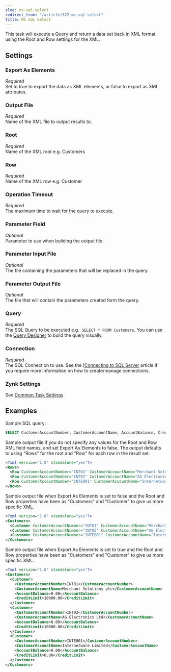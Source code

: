 ```yaml
---
slug: ms-sql-select
redirect_from: "/article/322-ms-sql-select"
title: MS SQL Select
---
```

This task will execute a Query and return a data set back in XML format using the Root and Row settings for the XML.

## Settings
### Export As Elements
_Required_  
Set to true to export the data as XML elements, or false to export as XML attributes.

### Output File
_Required_  
Name of the XML file to output results to.

### Root
_Required_  
Name of the XML root e.g. Customers

### Row
_Required_  
Name of the XML row e.g. Customer

### Operation Timeout
_Required_  
The maximum time to wait for the query to execute.

### Parameter Field
_Optional_  
Parameter to use when building the output file.

### Parameter Input File
_Optional_  
The file containing the parameters that will be replaced in the query.

### Parameter Output File
_Optional_  
The file that will contain the parameters created form the query.

### Query
_Required_  
The SQL Query to be executed e.g. 	`SELECT * FROM Customers`.  You can use the [Query Designer](query-designer) to build the query visually.

### Connection
_Required_  
The SQL Connection to use.  See the [[Connecting to SQL Server](658-connecting-to-sql-server) article if you require more information on how to create/manage connections.

### Zynk Settings
See [Common Task Settings](common-task-settings)

## Examples
Sample SQL query:

```sql
SELECT CustomerAccountNumber, CustomerAccountName, AccountBalance, CreditLimit FROM SLCustomerAccount
```

Sample output file if you do not specify any values for the Root and Row XML field names, and set Export As Elements to false. The output defaults to using "Rows" for the root and "Row" for each row in the result set.

```xml
<?xml version="1.0" standalone="yes"?>
<Rows>
  <Row CustomerAccountNumber="INT01" CustomerAccountName="Merchant Solutions plc" AccountBalance="0.00" CreditLimit="10000.00"  />
  <Row CustomerAccountNumber="INT02" CustomerAccountName="AG Electronics Ltd"  AccountBalance="0.00" CreditLimit="10000.00"  />
  <Row CustomerAccountNumber="INTE001" CustomerAccountName="Internetware Limited" AccountBalance="0.00" CreditLimit="0.00"  />
</Rows>
```

Sample output file when Export As Elements is set to false and the Root and Row properties have been as "Customers" and "Customer" to give us more specific XML.

```xml
<?xml version="1.0" standalone="yes"?>
<Customers>
  <Customer CustomerAccountNumber="INT01" CustomerAccountName="Merchant Solutions plc" AccountBalance="0.00" CreditLimit="10000.00"  />
  <Customer CustomerAccountNumber="INT02" CustomerAccountName="AG Electronics Ltd"  AccountBalance="0.00" CreditLimit="10000.00"  />
  <Customer CustomerAccountNumber="INTE001" CustomerAccountName="Internetware Limited" AccountBalance="0.00" CreditLimit="0.00"  />
</Customers>
```

Sample output file when Export As Elements is set to true and the Root and Row properties have been as "Customers" and "Customer" to give us more specific XML.

```xml
<?xml version="1.0" standalone="yes"?>
<Customers>
  <Customer>
    <CustomerAccountNumber>INT01</CustomerAccountNumber>
    <CustomerAccountName>Merchant Solutions plc</CustomerAccountName>
    <AccountBalance>0.00</AccountBalance>
    <CreditLimit>10000.00</CreditLimit>
  </Customer>
  <Customer>
    <CustomerAccountNumber>INT02</CustomerAccountNumber>
    <CustomerAccountName>AG Electronics Ltd</CustomerAccountName>
    <AccountBalance>0.00</AccountBalance>
    <CreditLimit>10000.00</CreditLimit>
  </Customer>
  <Customer>
    <CustomerAccountNumber>INTE001</CustomerAccountNumber>
    <CustomerAccountName>Internetware Limited</CustomerAccountName>
    <AccountBalance>0.00</AccountBalance>
    <CreditLimit>0.00</CreditLimit>
  </Customer>
</Customers>
```